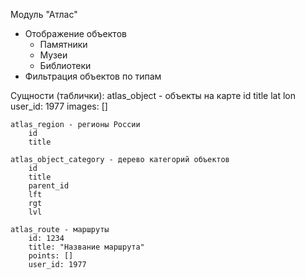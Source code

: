 Модуль "Атлас"

- Отображение объектов
    - Памятники
    - Музеи
    - Библиотеки
- Фильтрация объектов по типам



Сущности (таблички):
    atlas_object - объекты на карте
        id
        title
        lat
        lon
        user_id: 1977
        images: []

    atlas_region - регионы России
        id
        title

    atlas_object_category - дерево категорий объектов
        id
        title
        parent_id
        lft
        rgt
        lvl

    atlas_route - маршруты
        id: 1234
        title: "Название маршрута"
        points: []
        user_id: 1977